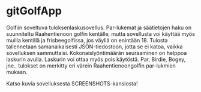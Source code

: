 # gitGolfApp

Golfiin soveltuva tuloksenlaskusovellus. Par-lukemat ja säätietojen haku on suunniteltu Raahentienoon golfin kentälle, mutta sovellusta voi käyttää myös muilla kentillä ja 
frisbeegolfissa, jos väyliä on enintään 18. Tulosta tallennetaan samanaikaisesti JSON-tiedostoon, jotta se ei katoa, vaikka sovelluksen sammuttaisi. Kokonaislyöntimäärän 
seuraaminen on helppoa laskurin avulla. Laskurin voi ottaa myös pois käytöstä. Par, Birdie, Bogey, jne.. tulokset on merkitty eri värein Raahentienoongolfin par-lukmien mukaan. 

Katso kuvia sovelluksesta SCREENSHOTS-kansiosta!
